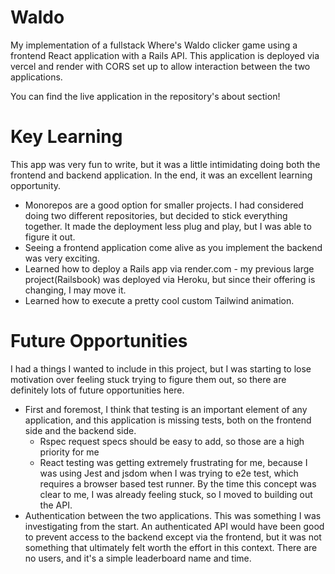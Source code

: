 # Waldo

My implementation of a fullstack Where's Waldo clicker game using a frontend React application with a Rails API. This application is deployed via vercel and render with CORS set up to allow interaction between the two applications.

You can find the live application in the repository's about section!

# Key Learning
This app was very fun to write, but it was a little intimidating doing both the frontend and backend application. In the end, it was an excellent learning opportunity.
* Monorepos are a good option for smaller projects. I had considered doing two different repositories, but decided to stick everything together. It made the deployment less plug and play, but I was able to figure it out.
* Seeing a frontend application come alive as you implement the backend was very exciting.
* Learned how to deploy a Rails app via render.com - my previous large project(Railsbook) was deployed via Heroku, but since their offering is changing, I may move it.
* Learned how to execute a pretty cool custom Tailwind animation.

# Future Opportunities
I had a things I wanted to include in this project, but I was starting to lose motivation over feeling stuck trying to figure them out, so there are definitely lots of future opportunities here.
* First and foremost, I think that testing is an important element of any application, and this application is missing tests, both on the frontend side and the backend side.
  * Rspec request specs should be easy to add, so those are a high priority for me
  * React testing was getting extremely frustrating for me, because I was using Jest and jsdom when I was trying to e2e test, which requires a browser based test runner. By the time this concept was clear to me, I was already feeling stuck, so I moved to building out the API.
* Authentication between the two applications. This was something I was investigating from the start. An authenticated API would have been good to prevent access to the backend except via the frontend, but it was not something that ultimately felt worth the effort in this context. There are no users, and it's a simple leaderboard name and time.